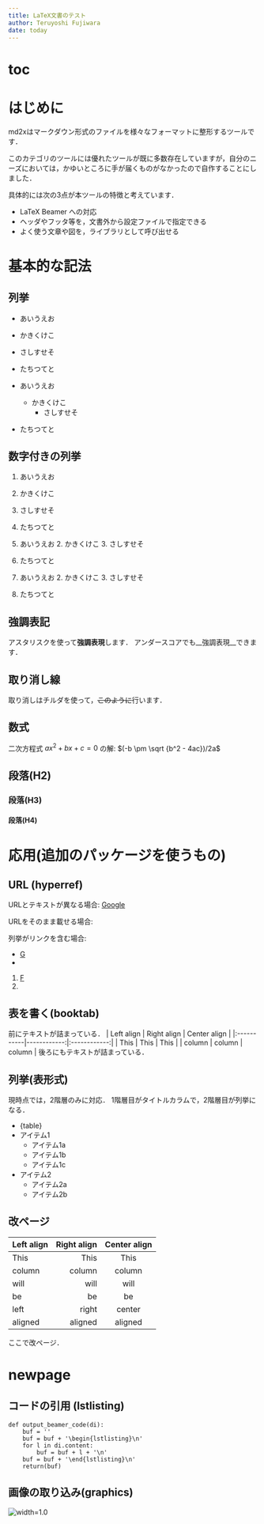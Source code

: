 ```yaml
---
title: LaTeX文書のテスト
author: Teruyoshi Fujiwara
date: today
---
```

# toc
# はじめに
md2xはマークダウン形式のファイルを様々なフォーマットに整形するツールです．

このカテゴリのツールには優れたツールが既に多数存在していますが，自分のニーズにおいては，かゆいところに手が届くものがなかったので自作することにしました．

具体的には次の3点が本ツールの特徴と考えています．
* LaTeX Beamer への対応
* ヘッダやフッタ等を，文書外から設定ファイルで指定できる
* よく使う文章や図を，ライブラリとして呼び出せる

# 基本的な記法

## 列挙
* あいうえお
* かきくけこ
* さしすせそ
* たちつてと

* あいうえお
  - かきくけこ
    * さしすせそ
* たちつてと

## 数字付きの列挙

1. あいうえお
2. かきくけこ
3. さしすせそ
4. たちつてと

1. あいうえお
   2. かきくけこ
   3. さしすせそ
4. たちつてと

1. あいうえお
   2. かきくけこ
      3. さしすせそ
4. たちつてと

## 強調表記
アスタリスクを使って**強調表現**します．
アンダースコアでも__強調表現__できます．

## 取り消し線
取り消しはチルダを使って，~~このように~~行います．

## 数式
二次方程式 $ax^2 + bx + c = 0$ の解: $(-b \pm \sqrt {b^2 - 4ac})/2a$

## 段落(H2)
### 段落(H3)
#### 段落(H4)

# 応用(追加のパッケージを使うもの)

## URL (hyperref)
URLとテキストが異なる場合:
[Google](http://www.google.com)

URLをそのまま載せる場合:
[](http://www.google.com)

列挙がリンクを含む場合:
* [G](http://www.google.com)
* [](http://www.apple.com)

1. [F](http://www.facebook.com)
2. [](http://www.amazon.com)

## 表を書く(booktab)
前にテキストが詰まっている．
| Left align | Right align | Center align |
|:-----------|------------:|:------------:|
| This       | This        | This         |
| column     | column      | column       |
後ろにもテキストが詰まっている．

## 列挙(表形式)
現時点では，2階層のみに対応．
1階層目がタイトルカラムで，2階層目が列挙になる．
* {table}
* アイテム1
  * アイテム1a
  * アイテム1b
  * アイテム1c
* アイテム2
  * アイテム2a
  * アイテム2b

## 改ページ
| Left align | Right align | Center align |
|:-----------|------------:|:------------:|
| This       | This        | This         |
| column     | column      | column       |
| will       | will        | will         |
| be         | be          | be           |
| left       | right       | center       |
| aligned    | aligned     | aligned      |

ここで改ページ．

# newpage

## コードの引用 (lstlisting)
```
def output_beamer_code(di):
    buf = ''
    buf = buf + '\begin{lstlisting}\n'
    for l in di.content:
        buf = buf + l + '\n'
    buf = buf + '\end{lstlisting}\n'
    return(buf)
```

## 画像の取り込み(graphics)

![width=1.0](circles.png)
